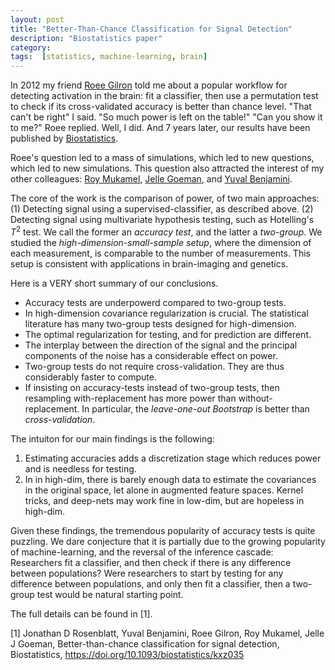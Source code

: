 ```yaml
---
layout: post
title: "Better-Than-Chance Classification for Signal Detection"
description: "Biostatistics paper"
category: 
tags:  [statistics, machine-learning, brain]
---
```


In 2012 my friend [Roee Gilron](https://scholar.google.co.il/citations?user=6TFj2D8AAAAJ&hl=en) told me about a popular workflow for detecting activation in the brain: fit a classifier, then use a permutation test to check if its cross-validated accuracy is better than chance level.
"That can't be right" I said. "So much power is left on the table!"
"Can you show it to me?" Roee replied. 
Well, I did. And 7 years later, our results have been published by [Biostatistics](https://academic.oup.com/biostatistics/advance-article/doi/10.1093/biostatistics/kxz035/5587128?searchresult=1). 

Roee's question led to a mass of simulations, which led to new questions, which led to new simulations.
This question also attracted the interest of my other colleagues: [Roy Mukamel](https://en-social-sciences.tau.ac.il/profile/rmukamel), [Jelle Goeman](https://www.universiteitleiden.nl/en/staffmembers/jelle-goeman), and [Yuval Benjamini](https://en.stat.huji.ac.il/people/yuval-binyamini). 

The core of the work is the comparison of power, of two main approaches: 
(1) Detecting signal using a supervised-classifier, as described above. 
(2) Detecting signal using multivariate hypothesis testing, such as Hotelling's $T^2$ test. 
We call the former an _accuracy test_, and the latter a _two-group_. 
We studied the _high-dimension-small-sample setup_, where the dimension of each measurement, is comparable to the number of measurements. 
This setup is consistent with applications in brain-imaging and genetics. 

Here is a VERY short summary of our conclusions. 

- Accuracy tests are underpowerd compared to two-group tests. 
- In high-dimension covariance regularization is crucial. The statistical literature has many two-group tests designed for high-dimension.
- The optimal regularization for testing, and for prediction are different. 
- The interplay between the direction of the signal and the principal components of the noise has a considerable effect on power. 
- Two-group tests do not require cross-validation. They are thus considerably faster to compute. 
- If insisting on accuracy-tests instead of two-group tests, then resampling with-replacement has more power than without-replacement.  In particular, the _leave-one-out Bootstrap_ is better than _cross-validation_.

The intuiton for our main findings is the following:

1. Estimating accuracies adds a discretization stage which reduces power and is needless for testing.
1. In in high-dim, there is barely enough data to estimate the covariances in the original space, let alone in augmented feature spaces. Kernel tricks, and deep-nets may work fine in low-dim, but are hopeless in high-dim. 

Given these findings, the tremendous popularity of accuracy tests is quite puzzling. 
We dare conjecture that it is partially due to the growing popularity of machine-learning, and the reversal of the inference cascade:
Researchers fit a classifier, and then check if there is any difference between populations?
Were researchers to start by testing for any difference between populations, and  only then fit a classifier, then a two-group test would be natural starting point. 

The full details can be found in [1].


[1] Jonathan D Rosenblatt, Yuval Benjamini, Roee Gilron, Roy Mukamel, Jelle J Goeman, Better-than-chance classification for signal detection, Biostatistics, 
https://doi.org/10.1093/biostatistics/kxz035

